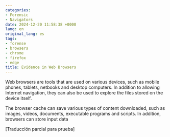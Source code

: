```yaml
---
categories:
- Forensic
- Navigators
date: 2024-12-20 11:58:38 +0000
lang: en
original_lang: es
tags:
- forense
- browsers
- chrome
- firefox
- edge
title: Evidence in Web Browsers
---
```


Web browsers are tools that are used on various devices, such as mobile phones, tablets, netbooks and desktop computers. In addition to allowing Internet navigation, they can also be used to explore the files stored on the device itself.

The browser cache can save various types of content downloaded, such as images, videos, documents, executable programs and scripts. In addition, browsers can store input data

[Traducción parcial para prueba]